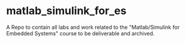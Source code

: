 # matlab_simulink_for_es
A Repo to contain all labs and work related to the "Matlab/Simulink for Embedded Systems" course to be deliverable and archived.
